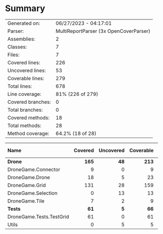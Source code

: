 ﻿# Summary
|||
|:---|:---|
| Generated on: | 06/27/2023 - 04:17:01 |
| Parser: | MultiReportParser (3x OpenCoverParser) |
| Assemblies: | 2 |
| Classes: | 7 |
| Files: | 7 |
| Covered lines: | 226 |
| Uncovered lines: | 53 |
| Coverable lines: | 279 |
| Total lines: | 678 |
| Line coverage: | 81% (226 of 279) |
| Covered branches: | 0 |
| Total branches: | 0 |
| Covered methods: | 18 |
| Total methods: | 28 |
| Method coverage: | 64.2% (18 of 28) |

|**Name**|**Covered**|**Uncovered**|**Coverable**|**Total**|**Line coverage**|**Covered**|**Total**|**Branch coverage**|**Covered**|**Total**|**Method coverage**|
|:---|---:|---:|---:|---:|---:|---:|---:|---:|---:|---:|---:|
|**Drone**|**165**|**48**|**213**|**548**|**77.4%**|**0**|**0**|****|**14**|**23**|**60.8%**|
|DroneGame.Connector|9|0|9|28|100%|0|0||1|1|100%|
|DroneGame.Drone|18|5|23|64|78.2%|0|0||1|2|50%|
|DroneGame.Grid|131|28|159|368|82.3%|0|0||11|15|73.3%|
|DroneGame.Selection|0|13|13|41|0%|0|0||0|2|0%|
|DroneGame.Tile|7|2|9|47|77.7%|0|0||1|3|33.3%|
|**Tests**|**61**|**5**|**66**|**130**|**92.4%**|**0**|**0**|****|**4**|**5**|**80%**|
|DroneGame.Tests.TestGrid|61|0|61|119|100%|0|0||4|4|100%|
|Utils|0|5|5|11|0%|0|0||0|1|0%|
